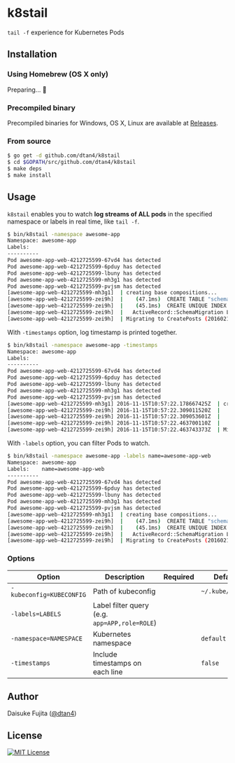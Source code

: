 # k8stail

`tail -f` experience for Kubernetes Pods

## Installation

### Using Homebrew (OS X only)

Preparing... :construction_worker:

### Precompiled binary

Precompiled binaries for Windows, OS X, Linux are available at [Releases](https://github.com/dtan4/k8stail/releases).

### From source

```bash
$ go get -d github.com/dtan4/k8stail
$ cd $GOPATH/src/github.com/dtan4/k8stail
$ make deps
$ make install
```

## Usage

`k8stail` enables you to watch __log streams of ALL pods__ in the specified namespace or labels in real time, like `tail -f`.

```bash
$ bin/k8stail -namespace awesome-app
Namespace: awesome-app
Labels:
----------
Pod awesome-app-web-4212725599-67vd4 has detected
Pod awesome-app-web-4212725599-6pduy has detected
Pod awesome-app-web-4212725599-lbuny has detected
Pod awesome-app-web-4212725599-mh3g1 has detected
Pod awesome-app-web-4212725599-pvjsm has detected
[awesome-app-web-4212725599-mh3g1]  | creating base compositions...
[awesome-app-web-4212725599-zei9h]  |    (47.1ms)  CREATE TABLE "schema_migrations" ("version" character varying NOT NULL)
[awesome-app-web-4212725599-zei9h]  |    (45.1ms)  CREATE UNIQUE INDEX  "unique_schema_migrations" ON "schema_migrations"  ("version")
[awesome-app-web-4212725599-zei9h]  |   ActiveRecord::SchemaMigration Load (1.8ms)  SELECT "schema_migrations".* FROM "schema_migrations"
[awesome-app-web-4212725599-zei9h]  | Migrating to CreatePosts (20160218082522)
```

With `-timestamps` option, log timestamp is printed together.


```bash
$ bin/k8stail -namespace awesome-app -timestamps
Namespace: awesome-app
Labels:
----------
Pod awesome-app-web-4212725599-67vd4 has detected
Pod awesome-app-web-4212725599-6pduy has detected
Pod awesome-app-web-4212725599-lbuny has detected
Pod awesome-app-web-4212725599-mh3g1 has detected
Pod awesome-app-web-4212725599-pvjsm has detected
[awesome-app-web-4212725599-mh3g1] 2016-11-15T10:57:22.178667425Z  | creating base compositions...
[awesome-app-web-4212725599-zei9h] 2016-11-15T10:57:22.309011520Z  |    (47.1ms)  CREATE TABLE "schema_migrations" ("version" character varying NOT NULL)
[awesome-app-web-4212725599-zei9h] 2016-11-15T10:57:22.309053601Z  |    (45.1ms)  CREATE UNIQUE INDEX  "unique_schema_migrations" ON "schema_migrations"  ("version")
[awesome-app-web-4212725599-zei9h] 2016-11-15T10:57:22.463700110Z  |   ActiveRecord::SchemaMigration Load (1.8ms)  SELECT "schema_migrations".* FROM "schema_migrations"
[awesome-app-web-4212725599-zei9h] 2016-11-15T10:57:22.463743373Z  | Migrating to CreatePosts (20160218082522)
```

With `-labels` option, you can filter Pods to watch.

```bash
$ bin/k8stail -namespace awesome-app -labels name=awesome-app-web
Namespace: awesome-app
Labels:    name=awesome-app-web
----------
Pod awesome-app-web-4212725599-67vd4 has detected
Pod awesome-app-web-4212725599-6pduy has detected
Pod awesome-app-web-4212725599-lbuny has detected
Pod awesome-app-web-4212725599-mh3g1 has detected
Pod awesome-app-web-4212725599-pvjsm has detected
[awesome-app-web-4212725599-mh3g1]  | creating base compositions...
[awesome-app-web-4212725599-zei9h]  |    (47.1ms)  CREATE TABLE "schema_migrations" ("version" character varying NOT NULL)
[awesome-app-web-4212725599-zei9h]  |    (45.1ms)  CREATE UNIQUE INDEX  "unique_schema_migrations" ON "schema_migrations"  ("version")
[awesome-app-web-4212725599-zei9h]  |   ActiveRecord::SchemaMigration Load (1.8ms)  SELECT "schema_migrations".* FROM "schema_migrations"
[awesome-app-web-4212725599-zei9h]  | Migrating to CreatePosts (20160218082522)
```

### Options

|Option|Description|Required|Default|
|---------|-----------|-------|-------|
|`-kubeconfig=KUBECONFIG`|Path of kubeconfig||`~/.kube/config`|
|`-labels=LABELS`|Label filter query (e.g. `app=APP,role=ROLE`)|||
|`-namespace=NAMESPACE`|Kubernetes namespace||`default`|
|`-timestamps`|Include timestamps on each line||`false`|

## Author

Daisuke Fujita ([@dtan4](https://github.com/dtan4))

## License

[![MIT License](http://img.shields.io/badge/license-MIT-blue.svg?style=flat)](LICENSE)
